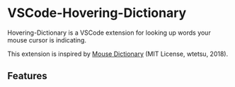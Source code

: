 # VSCode-Hovering-Dictionary

Hovering-Dictionary is a VSCode extension for looking up words your mouse cursor is indicating.

This extension is inspired by [Mouse Dictionary](https://github.com/wtetsu/mouse-dictionary/) (MIT License, wtetsu, 2018).

## Features


